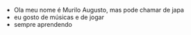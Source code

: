 - Ola meu nome é Murilo Augusto, mas pode chamar de japa
- eu gosto de músicas e de jogar
- sempre aprendendo
